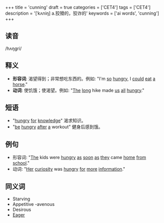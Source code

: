 +++
title = 'cunning'
draft = true
categories = ['CET4']
tags = ['CET4']
description = '[ˈkʌniŋ] a.狡猾的，狡诈的'
keywords = ['ai words', 'cunning']
+++

## 读音
/hʌŋgri/

## 释义
- **形容词**: 渴望得到；非常想吃东西的。例如: "I'm [so](/zh/post/so/) [hungry](/zh/post/hungry/), I [could](/zh/post/could/) [eat](/zh/post/eat/) [a](/zh/post/a/) [horse](/zh/post/horse/)."
- **动词**: 使饥饿；使渴望。例如: "[The](/zh/post/the/) [long](/zh/post/long/) hike made [us](/zh/post/us/) [all](/zh/post/all/) [hungry](/zh/post/hungry/)."

## 短语
- "[hungry](/zh/post/hungry/) [for](/zh/post/for/) [knowledge](/zh/post/knowledge/)" 渴求知识。
- "[be](/zh/post/be/) [hungry](/zh/post/hungry/) [after](/zh/post/after/) [a](/zh/post/a/) workout" 健身后感到饿。

## 例句
- 形容词: "[The](/zh/post/the/) kids were [hungry](/zh/post/hungry/) [as](/zh/post/as/) [soon](/zh/post/soon/) [as](/zh/post/as/) [they](/zh/post/they/) came [home](/zh/post/home/) [from](/zh/post/from/) [school](/zh/post/school/)."
- 动词: "[Her](/zh/post/her/) [curiosity](/zh/post/curiosity/) was [hungry](/zh/post/hungry/) [for](/zh/post/for/) [more](/zh/post/more/) [information](/zh/post/information/)."

## 同义词
- Starving
- Appetitive
-avenous
- Desirous
- [Eager](/zh/post/eager/)

